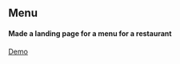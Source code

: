 ## Menu
#### Made a landing page for a menu for a restaurant
[Demo](https://ayaz7285.github.io/mod3_solution/)
